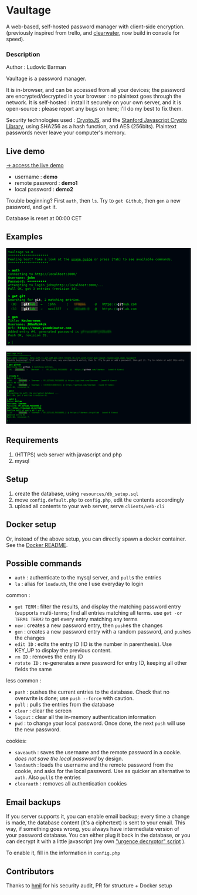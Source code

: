 # Vaultage
A web-based, self-hosted password manager with client-side encryption. (previously inspired from trello, and [clearwater](https://github.com/lbarman/clearwater), now build in console for speed).

### Description

Author : Ludovic Barman

Vaultage is a password manager.

It is in-browser, and can be accessed from all your devices; the password are encrypted/decrypted in your browser : no plaintext goes through the network. It is self-hosted : install it securely on your own server, and it is open-source : please report any bugs on here; I'll do my best to fix them.

Security technologies used : <a href="https://code.google.com/archive/p/crypto-js/">CryptoJS</a>, and the <a href="https://bitwiseshiftleft.github.io/">Stanford Javascript Crypto Library</a>, using SHA256 as a hash function, and AES (256bits).
Plaintext passwords never leave your computer's memory. 

## Live demo

 [-> access the live demo](https://demo.lbarman.ch/vaultage/)

- username : __demo__
- remote password : __demo1__
- local password : __demo2__

Trouble beginning? First `auth`, then `ls`. Try to `get Github`, then `gen` a new password, and `get` it.

Database is reset at 00:00 CET

## Examples

![Vaultage demo 1](https://raw.githubusercontent.com/lbarman/vaultage/master/resources/screenshot1.png "Vaultage demo 1")

![Vaultage demo 2](https://raw.githubusercontent.com/lbarman/vaultage/master/resources/screenshot2.png "Vaultage demo 2")

## Requirements

1. (HTTPS) web server with javascript and php
2. mysql

## Setup

1. create the database, using `resources/db_setup.sql`
2. move `config.default.php` to `config.php`, edit the contents accordingly
3. upload all contents to your web server, serve `clients/web-cli`

## Docker setup

Or, instead of the above setup, you can directly spawn a docker container. See the [Docker README](https://github.com/lbarman/vaultage/tree/master/resources/docker-nginx).

## Possible commands

- `auth` : authenticate to the mysql server, and `pull`s the entries
- `la` : alias for `loadauth`, the one I use everyday to login

common :

- `get TERM` : filter the results, and display the matching password entry (supports multi-terms; find all entries matching all terms. use `get -or TERM1 TERM2` to get every entry matching any terms
- `new` : creates a new password entry, then `push`es the changes
- `gen` : creates a new password entry with a random password, and `push`es the changes
- `edit ID` : edits the entry ID (ID is the number in parenthesis). Use KEY_UP to display the previous content.
- `rm ID` : removes the entry ID
- `rotate ID` : re-generates a new password for entry ID, keeping all other fields the same

less common :

- `push` : pushes the current entries to the database. Check that no overwrite is done; use `push --force` with caution.
- `pull` : pulls the entries from the database
- `clear` : clear the screen
- `logout` : clear all the in-memory authentication information
- `pwd` : to change your local password. Once done, the next `push` will use the new password.

cookies: 

- `saveauth` : saves the username and the remote password in a cookie. _does not save the local password_ by design.
- `loadauth` : loads the username and the remote password from the cookie, and asks for the local password. Use as quicker an alternative to `auth`. Also `pull`s the entries
- `clearauth` : removes all authentication cookies

## Email backups

If you server supports it, you can enable email backup; every time a change is made, the database content (it's a ciphertext) is sent to your email. This way, if something goes wrong, you always have intermediate version of your password database. You can either plug it back in the database, or you can decrypt it with a little javascript (my own ["urgence decryptor" script](https://lbarman.ch/server/aes.html) ).

To enable it, fill in the information in `config.php`

## Contributors

Thanks to [hmil](github.com/hmil) for his security audit, PR for structure + Docker setup
